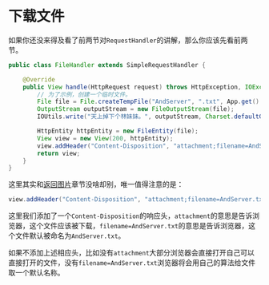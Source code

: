 # 下载文件

如果你还没来得及看了前两节对`RequestHandler`的讲解，那么你应该先看前两节。

```java
public class FileHandler extends SimpleRequestHandler {

    @Override
    public View handle(HttpRequest request) throws HttpException, IOException {
    	// 为了示例，创建一个临时文件。
        File file = File.createTempFile("AndServer", ".txt", App.get().getCacheDir());
        OutputStream outputStream = new FileOutputStream(file);
        IOUtils.write("天上掉下个林妹妹。", outputStream, Charset.defaultCharset());

        HttpEntity httpEntity = new FileEntity(file);
		View view = new View(200, httpEntity);
        view.addHeader("Content-Disposition", "attachment;filename=AndServer.txt");
		return view;
    }
}
```

这里其实和[返回图片](./image.md)章节没啥却别，唯一值得注意的是：
```java
view.addHeader("Content-Disposition", "attachment;filename=AndServer.txt");
```

这里我们添加了一个`Content-Disposition`的响应头，`attachment`的意思是告诉浏览器，这个文件应该被下载，`filename=AndServer.txt`的意思是告诉浏览器，这个文件默认被命名为`AndServer.txt`。

如果不添加上述相应头，比如没有`attachment`大部分浏览器会直接打开自己可以直接打开的文件，没有`filename=AndServer.txt`浏览器将会用自己的算法给文件取一个默认名称。